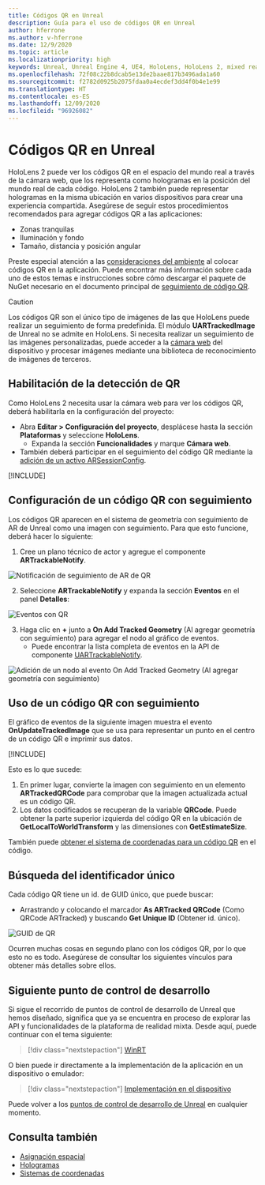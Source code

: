 ```yaml
---
title: Códigos QR en Unreal
description: Guía para el uso de códigos QR en Unreal
author: hferrone
ms.author: v-hferrone
ms.date: 12/9/2020
ms.topic: article
ms.localizationpriority: high
keywords: Unreal, Unreal Engine 4, UE4, HoloLens, HoloLens 2, mixed reality, development, features, documentation, guides, holograms, qr codes, mixed reality headset, windows mixed reality headset, virtual reality headset
ms.openlocfilehash: 72f08c22b8dcab5e13de2baae817b3496ada1a60
ms.sourcegitcommit: f2782d0925b2075fdaa0a4ecdef3dd4f0b4e1e99
ms.translationtype: HT
ms.contentlocale: es-ES
ms.lasthandoff: 12/09/2020
ms.locfileid: "96926082"
---
```

# <a name="qr-codes-in-unreal"></a>Códigos QR en Unreal

HoloLens 2 puede ver los códigos QR en el espacio del mundo real a través de la cámara web, que los representa como hologramas en la posición del mundo real de cada código. HoloLens 2 también puede representar hologramas en la misma ubicación en varios dispositivos para crear una experiencia compartida. Asegúrese de seguir estos procedimientos recomendados para agregar códigos QR a las aplicaciones:

- Zonas tranquilas
- Iluminación y fondo
- Tamaño, distancia y posición angular

Preste especial atención a las [consideraciones del ambiente](../../environment-considerations-for-hololens.md) al colocar códigos QR en la aplicación. Puede encontrar más información sobre cada uno de estos temas e instrucciones sobre cómo descargar el paquete de NuGet necesario en el documento principal de [seguimiento de código QR](../platform-capabilities-and-apis/qr-code-tracking.md).

> [!CAUTION]
> Los códigos QR son el único tipo de imágenes de las que HoloLens puede realizar un seguimiento de forma predefinida. El módulo **UARTrackedImage** de Unreal no se admite en HoloLens. Si necesita realizar un seguimiento de las imágenes personalizadas, puede acceder a la [cámara web](unreal-hololens-camera.md) del dispositivo y procesar imágenes mediante una biblioteca de reconocimiento de imágenes de terceros. 

## <a name="enabling-qr-detection"></a>Habilitación de la detección de QR
Como HoloLens 2 necesita usar la cámara web para ver los códigos QR, deberá habilitarla en la configuración del proyecto:
- Abra **Editar > Configuración del proyecto**, desplácese hasta la sección **Plataformas** y seleccione **HoloLens**.
    + Expanda la sección **Funcionalidades** y marque **Cámara web**.  
- También deberá participar en el seguimiento del código QR mediante la [adición de un activo ARSessionConfig](https://docs.microsoft.com/windows/mixed-reality/unreal-uxt-ch3#adding-the-session-asset).

[!INCLUDE[](includes/tabs-qr-codes-1.md)]

## <a name="setting-up-a-tracked-qr-code"></a>Configuración de un código QR con seguimiento

Los códigos QR aparecen en el sistema de geometría con seguimiento de AR de Unreal como una imagen con seguimiento. Para que esto funcione, deberá hacer lo siguiente:
1. Cree un plano técnico de actor y agregue el componente **ARTrackableNotify**.

![Notificación de seguimiento de AR de QR](images/unreal-spatialmapping-artrackablenotify.PNG)

2. Seleccione **ARTrackableNotify** y expanda la sección **Eventos** en el panel **Detalles**:

![Eventos con QR](images/unreal-spatialmapping-events.PNG)

3. Haga clic en **+** junto a **On Add Tracked Geometry** (Al agregar geometría con seguimiento) para agregar el nodo al gráfico de eventos.
    - Puede encontrar la lista completa de eventos en la API de componente [UARTrackableNotify](https://docs.unrealengine.com/API/Runtime/AugmentedReality/UARTrackableNotifyComponent/index.html).

![Adición de un nodo al evento On Add Tracked Geometry (Al agregar geometría con seguimiento)](images/unreal-qr-codes-tracked-geometry.png)

## <a name="using-a-tracked-qr-code"></a>Uso de un código QR con seguimiento
El gráfico de eventos de la siguiente imagen muestra el evento **OnUpdateTrackedImage** que se usa para representar un punto en el centro de un código QR e imprimir sus datos.

[!INCLUDE[](includes/tabs-qr-codes-2.md)]

Esto es lo que sucede:
1. En primer lugar, convierte la imagen con seguimiento en un elemento **ARTrackedQRCode** para comprobar que la imagen actualizada actual es un código QR.  
2. Los datos codificados se recuperan de la variable **QRCode**. Puede obtener la parte superior izquierda del código QR en la ubicación de **GetLocalToWorldTransform** y las dimensiones con **GetEstimateSize**.

También puede [obtener el sistema de coordenadas para un código QR](https://docs.microsoft.com/windows/mixed-reality/qr-code-tracking#getting-the-coordinate-system-for-a-qr-code) en el código.

## <a name="finding-the-unique-id"></a>Búsqueda del identificador único
Cada código QR tiene un id. de GUID único, que puede buscar:
- Arrastrando y colocando el marcador **As ARTracked QRCode** (Como QRCode ARTracked) y buscando **Get Unique ID** (Obtener id. único).

![GUID de QR](images/unreal-qr-guid.PNG)

Ocurren muchas cosas en segundo plano con los códigos QR, por lo que esto no es todo. Asegúrese de consultar los siguientes vínculos para obtener más detalles sobre ellos.

## <a name="next-development-checkpoint"></a>Siguiente punto de control de desarrollo

Si sigue el recorrido de puntos de control de desarrollo de Unreal que hemos diseñado, significa que ya se encuentra en proceso de explorar las API y funcionalidades de la plataforma de realidad mixta. Desde aquí, puede continuar con el tema siguiente:

> [!div class="nextstepaction"]
> [WinRT](unreal-winRT.md)

O bien puede ir directamente a la implementación de la aplicación en un dispositivo o emulador:

> [!div class="nextstepaction"]
> [Implementación en el dispositivo](unreal-deploying.md)

Puede volver a los [puntos de control de desarrollo de Unreal](unreal-development-overview.md#3-platform-capabilities-and-apis) en cualquier momento.

## <a name="see-also"></a>Consulta también
* [Asignación espacial](../../design/spatial-mapping.md)
* [Hologramas](../../discover/hologram.md)
* [Sistemas de coordenadas](../../design/coordinate-systems.md)
